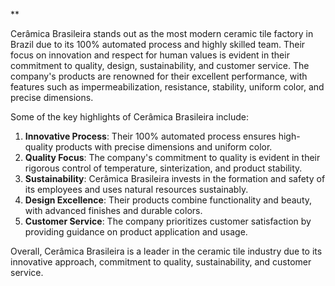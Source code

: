 **

Cerâmica Brasileira stands out as the most modern ceramic tile factory in Brazil due to its 100% automated process and highly skilled team. Their focus on innovation and respect for human values is evident in their commitment to quality, design, sustainability, and customer service. The company's products are renowned for their excellent performance, with features such as impermeabilization, resistance, stability, uniform color, and precise dimensions.

Some of the key highlights of Cerâmica Brasileira include:

1. **Innovative Process**: Their 100% automated process ensures high-quality products with precise dimensions and uniform color.
2. **Quality Focus**: The company's commitment to quality is evident in their rigorous control of temperature, sinterization, and product stability.
3. **Sustainability**: Cerâmica Brasileira invests in the formation and safety of its employees and uses natural resources sustainably.
4. **Design Excellence**: Their products combine functionality and beauty, with advanced finishes and durable colors.
5. **Customer Service**: The company prioritizes customer satisfaction by providing guidance on product application and usage.

Overall, Cerâmica Brasileira is a leader in the ceramic tile industry due to its innovative approach, commitment to quality, sustainability, and customer service.